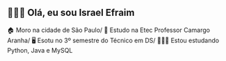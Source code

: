 ## 🧑🏻‍🦱 Olá, eu sou Israel Efraim

🏠 Moro na cidade de São Paulo/
📖 Estudo na Etec Professor Camargo Aranha/
🖥️ Esotu no 3º semestre do Técnico em DS/
🧑🏻‍💻 Estou estudando Python, Java e MySQL

<!---
israellefraim/israellefraim is a ✨ special ✨ repository because its `README.md` (this file) appears on your GitHub profile.
You can click the Preview link to take a look at your changes.
--->
